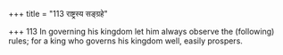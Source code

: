 +++
title = "113 राष्ट्रस्य सङ्ग्रहे"

+++
113	In governing his kingdom let him always observe the (following) rules; for a king who governs his kingdom well, easily prospers.